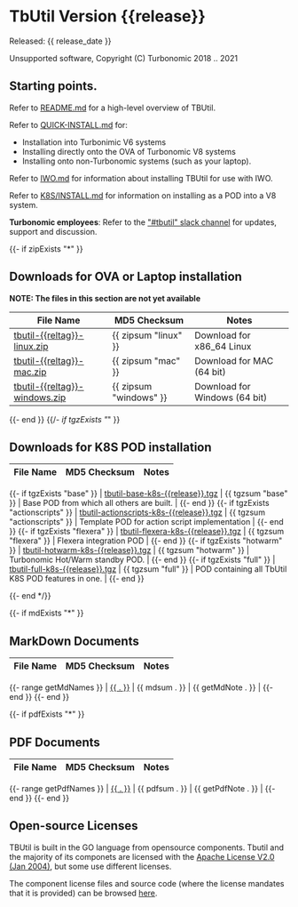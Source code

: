 # TbUtil Version {{release}}

Released: {{ release_date }}

Unsupported software, Copyright (C) Turbonomic 2018 .. 2021

## Starting points.

Refer to [README.md](../docs/README.md) for a high-level overview of TBUtil.

Refer to [QUICK-INSTALL.md](../docs/QUICK-INSTALL.md) for:

- Installation into Turbonimic V6 systems
- Installing directly onto the OVA of Turbonomic V8 systems
- Installing onto non-Turbonomic systems (such as your laptop).

Refer to [IWO.md](../docs/IWO.md) for information about installing TBUtil for use with IWO.

Refer to [K8S/INSTALL.md](../docs/K8S/INSTALL.md) for information on installing as a POD into a V8 system.

**Turbonomic employees**: Refer to the ["#tbutil" slack channel](https://turbonomic.slack.com/messages/CQCSKJN3Y) for updates, support and discussion.


{{- if zipExists "*" }}

## Downloads for OVA or Laptop installation

**NOTE: The files in this section are not yet available**

| File Name | MD5 Checksum | Notes |
| --------- | ------------ | ----- |
| [tbutil-{{reltag}}-linux.zip]({{urlbase}}/tbutil-{{reltag}}-linux.zip) | {{ zipsum "linux" }} | Download for x86_64 Linux |
| [tbutil-{{reltag}}-mac.zip]({{urlbase}}/tbutil-{{reltag}}-mac.zip) | {{ zipsum "mac" }} | Download for MAC (64 bit) |
| [tbutil-{{reltag}}-windows.zip]({{urlbase}}/tbutil-{{reltag}}-windows.zip) | {{ zipsum "windows" }} | Download for Windows (64 bit) |

{{- end }}
{{/*- if tgzExists "*" }}

## Downloads for K8S POD installation

| File Name | MD5 Checksum | Notes |
| --------- | ------------ | ----- |
{{- if tgzExists "base" }}
| [tbutil-base-k8s-{{release}}.tgz]({{urlbase}}/tbutil-base-k8s-{{release}}.tgz) | {{ tgzsum "base" }} | Base POD from which all others are built. |
{{- end }}
{{- if tgzExists "actionscripts" }}
| [tbutil-actionscripts-k8s-{{release}}.tgz]({{urlbase}}/tbutil-actionscripts-k8s-{{release}}.tgz) | {{ tgzsum "actionscripts" }} | Template POD for action script implementation |
{{- end }}
{{- if tgzExists "flexera" }}
| [tbutil-flexera-k8s-{{release}}.tgz]({{urlbase}}/tbutil-flexera-k8s-{{release}}.tgz) | {{ tgzsum "flexera" }} | Flexera integration POD |
{{- end }}
{{- if tgzExists "hotwarm" }}
| [tbutil-hotwarm-k8s-{{release}}.tgz]({{urlbase}}/tbutil-hotwarm-k8s-{{release}}.tgz) | {{ tgzsum "hotwarm" }} | Turbonomic Hot/Warm standby POD. |
{{- end }}
{{- if tgzExists "full" }}
| [tbutil-full-k8s-{{release}}.tgz]({{urlbase}}/tbutil-full-k8s-{{release}}.tgz) | {{ tgzsum "full" }} | POD containing all TbUtil K8S POD features in one. |
{{- end }}

{{- end */}}

{{- if mdExists "*" }}

## MarkDown Documents

| File Name | MD5 Checksum | Notes |
| --------- | ------------ | ----- |
{{- range getMdNames }}
| [{{ . }}](../docs/{{.}}) | {{ mdsum . }} | {{ getMdNote . }} |
{{- end }}
{{- end }}

{{- if pdfExists "*" }}

## PDF Documents

| File Name | MD5 Checksum | Notes |
| --------- | ------------ | ----- |
{{- range getPdfNames }}
| [{{ . }}]({{urlbase}}/{{.}}) | {{ pdfsum . }} | {{ getPdfNote . }} |
{{- end }}
{{- end }}


## Open-source Licenses

TBUtil is built in the GO language from opensource components. Tbutil and the majority of its componets are licensed with the [Apache License V2.0 (Jan 2004)](../licenses/git.turbonomic.com/cs/turbo-util/LICENSE), but some use different licenses.

The component license files and source code (where the license mandates that it is provided) can be browsed [here](../licenses).
